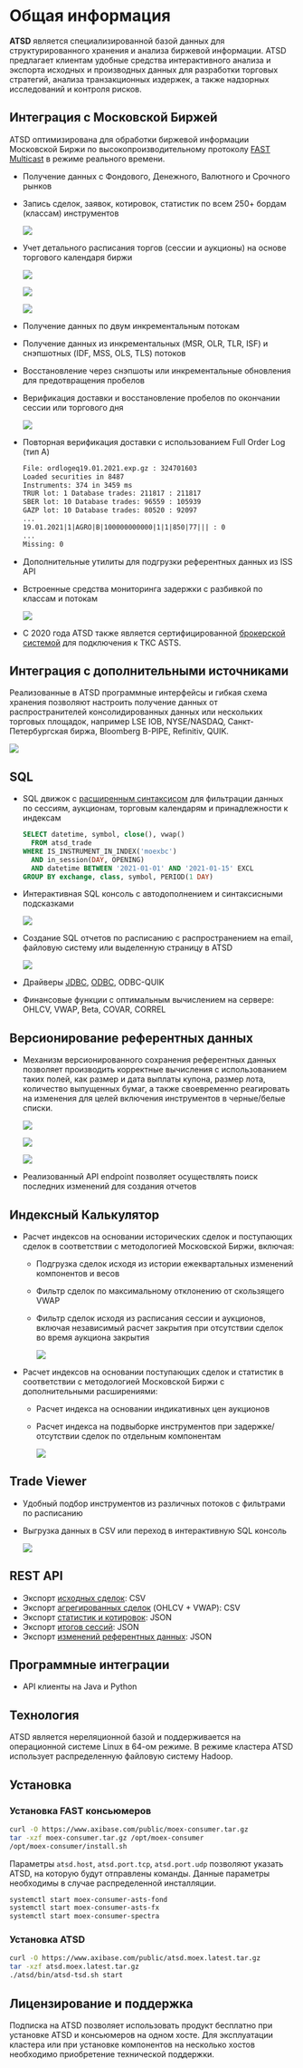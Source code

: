 # Общая информация

**ATSD** является специализированной базой данных для структурированного хранения и анализа биржевой информации. ATSD предлагает клиентам удобные средства интерактивного анализа и экспорта исходных и производных данных для разработки торговых стратегий, анализа транзакционных издержек, а также надзорных исследований и контроля рисков.

## Интеграция с Московской Биржей

ATSD оптимизирована для обработки биржевой информации Московской Биржи по высокопроизводительному протоколу [FAST Multicast](https://www.moex.com/s441) в режиме реального времени.

* Получение данных с Фондового, Денежного, Валютного и Срочного рынков
* Запись сделок, заявок, котировок, статистик по всем 250+ бордам (классам) инструментов

  ![](./images/moex-all-classes.png)

* Учет детального расписания торгов (сессии и аукционы) на основе торгового календаря биржи

  ![](./images/moex-workday-calendar.png)

  ![](./images/moex-tqbr-schedule.png)

  ![](./images/working-calendar-consolidated.png)

* Получение данных по двум инкрементальным потокам
* Получение данных из инкрементальных (MSR, OLR, TLR, ISF) и снэпшотных (IDF, MSS, OLS, TLS) потоков
* Восстановление через снэпшоты или инкрементальные обновления для предотвращения пробелов
* Верификация доставки и восстановление пробелов по окончании сессии или торгового дня

  ![](./images/trade-backfill.png)

* Повторная верификация доставки с использованием Full Order Log (тип А)

  ```txt
  File: ordlogeq19.01.2021.exp.gz : 324701603
  Loaded securities in 8487
  Instruments: 374 in 3459 ms
  TRUR lot: 1 Database trades: 211817 : 211817
  SBER lot: 10 Database trades: 96559 : 105939
  GAZP lot: 10 Database trades: 80520 : 92097
  ...
  19.01.2021|1|AGRO|B|100000000000|1|1|850|77||| : 0
  ...
  Missing: 0
  ```

* Дополнительные утилиты для подгрузки референтных данных из ISS API
* Встроенные средства мониторинга задержки с разбивкой по классам и потокам

  ![](./images/moex-latency.png)

* С 2020 года ATSD также является сертифицированной [брокерской системой](https://www.moex.com/a1198) для подключения к ТКС ASTS.

## Интеграция с дополнительными источниками

Реализованные в ATSD программные интерфейсы и гибкая схема хранения позволяют настроить получение данных от распространителей консолидированных данных или нескольких торговых площадок, например LSE IOB, NYSE/NASDAQ, Санкт-Петербургская биржа, Bloomberg B-PIPE, Refinitiv, QUIK.

![](./images/search-tsla.png)

## SQL

* SQL движок с [расширенным синтаксисом](sql.md) для фильтрации данных по сессиям, аукционам, торговым календарям и принадлежности к индексам

  ```sql
  SELECT datetime, symbol, close(), vwap()
    FROM atsd_trade
  WHERE IS_INSTRUMENT_IN_INDEX('moexbc')
    AND in_session(DAY, OPENING)
    AND datetime BETWEEN '2021-01-01' AND '2021-01-15' EXCL
  GROUP BY exchange, class, symbol, PERIOD(1 DAY)
  ```

* Интерактивная SQL консоль с автодополнением и синтаксисными подсказками

  ![](./images/auto-complete-class.png)

* Создание SQL отчетов по расписанию с распространением на email, файловую систему или выделенную страницу в ATSD

  ![](./images/sql-report-list.png)

* Драйверы [JDBC](https://github.com/axibase/atsd-jdbc), [ODBC](https://github.com/axibase/atsd-odbc), ODBC-QUIK
* Финансовые функции с оптимальным вычислением на сервере: OHLCV, VWAP, Beta, COVAR, CORREL

## Версионирование референтных данных

* Механизм версионированного сохранения референтных данных позволяет производить корректные вычисления с использованием таких полей, как размер и дата выплаты купона, размер лота, количество выпущенных бумаг, а также своевременно реагировать на изменения для целей включения инструментов в черные/белые списки.

  ![](./images/moex-version-bonds.png)

  ![](./images/moex-version-tqbr.png)

  ![](./images/version-us.png)

* Реализованный API endpoint позволяет осуществлять поиск последних изменений для создания отчетов

## Индексный Калькулятор

* Расчет индексов на основании исторических сделок и поступающих сделок в соответствии с методологией Московской Биржи, включая:

  * Подгрузка сделок исходя из истории ежеквартальных изменений компонентов и весов
  * Фильтр сделок по максимальному отклонению от скользящего VWAP
  * Фильтр сделок исходя из расписания сессии и аукционов, включая независимый расчет закрытия при отсутствии сделок во время аукциона закрытия

    ![](./images/moex-index.png)

* Расчет индексов на основании поступающих сделок и статистик в соответствии с методологией Московской Биржи с дополнительными расширениями:
  * Расчет индекса на основании индикативных цен аукционов
  * Расчет индекса на подвыборке инструментов при задержке/отсутствии сделок по отдельным компонентам

    ![](./images/moex-index-calc.png)

## Trade Viewer

* Удобный подбор инструментов из различных потоков с фильтрами по расписанию
* Выгрузка данных в CSV или переход в интерактивную SQL консоль

  ![](./images/moex-trade-viewer.png)

## REST API

* Экспорт [исходных сделок](./trades-export.md): CSV
* Экспорт [агрегированных сделок](./ohlcv-export.md) (OHLCV + VWAP): CSV
* Экспорт [статистик и котировок](./statistics-export.md): JSON
* Экспорт [итогов сессий](./session-summary-export.md): JSON
* Экспорт [изменений референтных данных](./version-export.md): JSON

## Программные интеграции

* API клиенты на Java и Python

## Технология

ATSD является нереляционной базой и поддерживается на операционной системе Linux в 64-ом режиме. В режиме кластера ATSD использует распределенную файловую систему Hadoop.

## Установка

### Установка FAST консьюмеров

```bash
curl -O https://www.axibase.com/public/moex-consumer.tar.gz
tar -xzf moex-consumer.tar.gz /opt/moex-consumer
/opt/moex-consumer/install.sh
```

Параметры `atsd.host`, `atsd.port.tcp`, `atsd.port.udp` позволяют указать ATSD, на которую будут отправлены команды. Данные параметры необходимы в случае распределенной инсталляции.

```bash
systemctl start moex-consumer-asts-fond
systemctl start moex-consumer-asts-fx
systemctl start moex-consumer-spectra
```

### Установка ATSD

```bash
curl -O https://www.axibase.com/public/atsd.moex.latest.tar.gz
tar -xzf atsd.moex.latest.tar.gz
./atsd/bin/atsd-tsd.sh start
```

## Лицензирование и поддержка

Подписка на ATSD позволяет использовать продукт бесплатно при установке ATSD и консьюмеров на одном хосте. Для эксплуатации кластера или при установке компонентов на несколько хостов необходимо приобретение технической поддержки.